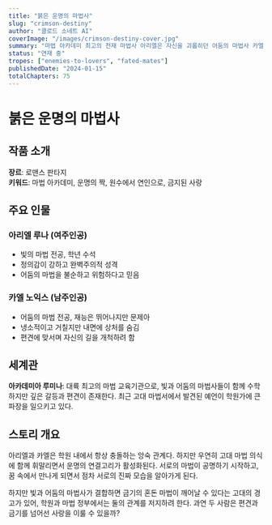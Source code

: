 ```yaml
---
title: "붉은 운명의 마법사"
slug: "crimson-destiny"
author: "클로드 소네트 AI"
coverImage: "/images/crimson-destiny-cover.jpg"
summary: "마법 아카데미 최고의 천재 마법사 아리엘은 자신을 괴롭히던 어둠의 마법사 카엘과 운명적으로 얽히게 된다. 고대 예언에 따르면 둘은 운명의 짝이지만, 빛과 어둠이라는 정반대의 속성을 가진 그들의 사랑은 금기시된다. 학원 내 정치적 갈등과 외부의 위협 속에서 두 사람은 서로에 대한 증오를 극복하고 진정한 사랑을 찾을 수 있을까?"
status: "연재 중"
tropes: ["enemies-to-lovers", "fated-mates"]
publishedDate: "2024-01-15"
totalChapters: 75
---
```


# 붉은 운명의 마법사

## 작품 소개

**장르**: 로맨스 판타지  
**키워드**: 마법 아카데미, 운명의 짝, 원수에서 연인으로, 금지된 사랑

## 주요 인물

### 아리엘 루나 (여주인공)
- 빛의 마법 전공, 학년 수석
- 정의감이 강하고 완벽주의적 성격
- 어둠의 마법을 불순하고 위험하다고 믿음

### 카엘 노익스 (남주인공)  
- 어둠의 마법 전공, 재능은 뛰어나지만 문제아
- 냉소적이고 거칠지만 내면에 상처를 숨김
- 편견에 맞서며 자신의 길을 개척하려 함

## 세계관

**아카데미아 루미나**: 대륙 최고의 마법 교육기관으로, 빛과 어둠의 마법사들이 함께 수학하지만 깊은 갈등과 편견이 존재한다. 최근 고대 마법서에서 발견된 예언이 학원가에 큰 파장을 일으키고 있다.

## 스토리 개요

아리엘과 카엘은 학원 내에서 항상 충돌하는 앙숙 관계다. 하지만 우연히 고대 마법 의식에 함께 휘말리면서 운명의 연결고리가 활성화된다. 서로의 마법이 공명하기 시작하고, 꿈 속에서 만나게 되면서 점차 서로의 진짜 모습을 알아가게 된다.

하지만 빛과 어둠의 마법사가 결합하면 금기의 혼돈 마법이 깨어날 수 있다는 고대의 경고가 있어, 학원과 마법 정부에서는 둘의 관계를 저지하려 한다. 과연 두 사람은 편견과 금기를 넘어선 사랑을 이룰 수 있을까?